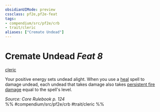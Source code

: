 ```yaml
---
obsidianUIMode: preview
cssclass: pf2e,pf2e-feat
tags:
- compendium/src/pf2e/crb
- trait/cleric
aliases: ["Cremate Undead"]
---
```

# Cremate Undead  *Feat 8*  
[cleric](../../Rules/traits/cleric.md)  


Your positive energy sets undead alight. When you use a [heal](../spells/heal.md) spell to damage undead, each undead that takes damage also takes [persistent fire damage](../../Rules/conditions.md#Persistent%20Damage) equal to the spell's level.

*Source: Core Rulebook p. 124*  
%% #compendium/src/pf2e/crb #trait/cleric %%